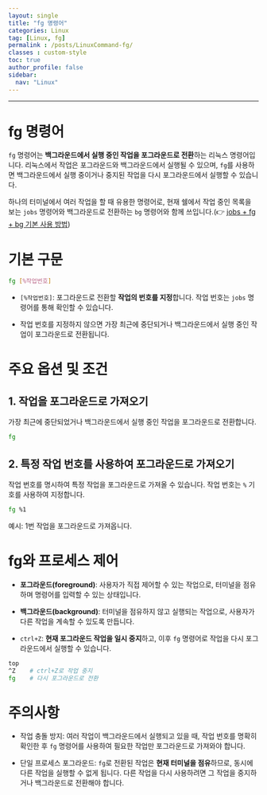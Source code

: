 ```yaml
---
layout: single
title: "fg 명령어"
categories: Linux
tag: [Linux, fg]
permalink : /posts/LinuxCommand-fg/
classes : custom-style
toc: true
author_profile: false
sidebar:
  nav: "Linux"
---
```


<hr>

# fg 명령어

`fg` 명령어는 **백그라운드에서 실행 중인 작업을 포그라운드로 전환**하는 리눅스 명령어입니다. 리눅스에서 작업은 포그라운드와 백그라운드에서 실행될 수 있으며, `fg`를 사용하면 백그라운드에서 실행 중이거나 중지된 작업을 다시 포그라운드에서 실행할 수 있습니다.

하나의 터미널에서 여러 작업을 할 때 유용한 명령어로, 현재 쉘에서 작업 중인 목록을 보는 `jobs` 명령어와 백그라운드로 전환하는 `bg` 명령어와 함께 쓰입니다.(👉 [jobs + fg + bg 기본 사용 방법](https://ehdgur5123.github.io/posts/LinuxCommand-jobs/#jobs--fg--bg-%EA%B8%B0%EB%B3%B8-%EC%82%AC%EC%9A%A9-%EB%B0%A9%EB%B2%95))

# 기본 구문

```bash
fg [%작업번호]
```

- `[%작업번호]`: 포그라운드로 전환할 **작업의 번호를 지정**합니다. 작업 번호는 `jobs` 명령어를 통해 확인할 수 있습니다.

- 작업 번호를 지정하지 않으면 가장 최근에 중단되거나 백그라운드에서 실행 중인 작업이 포그라운드로 전환됩니다.

# 주요 옵션 및 조건

## 1. 작업을 포그라운드로 가져오기

가장 최근에 중단되었거나 백그라운드에서 실행 중인 작업을 포그라운드로 전환합니다.

```bash
fg
```

## 2. 특정 작업 번호를 사용하여 포그라운드로 가져오기

작업 번호를 명시하여 특정 작업을 포그라운드로 가져올 수 있습니다. 작업 번호는 `%` 기호를 사용하여 지정합니다.

```bash
fg %1
```

예시: 1번 작업을 포그라운드로 가져옵니다.

# fg와 프로세스 제어

- **포그라운드(foreground)**: 사용자가 직접 제어할 수 있는 작업으로, 터미널을 점유하며 명령어를 입력할 수 있는 상태입니다.

- **백그라운드(background)**: 터미널을 점유하지 않고 실행되는 작업으로, 사용자가 다른 작업을 계속할 수 있도록 만듭니다.

- `ctrl+Z`: **현재 포그라운드 작업을 일시 중지**하고, 이후 `fg` 명령어로 작업을 다시 포그라운드에서 실행할 수 있습니다.

```bash
top
^Z    # ctrl+Z로 작업 중지
fg    # 다시 포그라운드로 전환
```

# 주의사항

- 작업 충돌 방지: 여러 작업이 백그라운드에서 실행되고 있을 때, 작업 번호를 명확히 확인한 후 `fg` 명령어를 사용하여 필요한 작업만 포그라운드로 가져와야 합니다.

- 단일 프로세스 포그라운드: `fg`로 전환된 작업은 **현재 터미널을 점유**하므로, 동시에 다른 작업을 실행할 수 없게 됩니다. 다른 작업을 다시 사용하려면 그 작업을 중지하거나 백그라운드로 전환해야 합니다.
